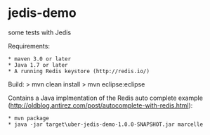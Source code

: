 jedis-demo
==========

some tests with Jedis

Requirements:

	* maven 3.0 or later
	* Java 1.7 or later
	* A running Redis keystore (http://redis.io/)
	
Build:
	> mvn clean install
	> mvn eclipse:eclipse

	
Contains a Java implmentation of the Redis auto complete example (http://oldblog.antirez.com/post/autocomplete-with-redis.html):	

	* mvn package
	* java -jar target\uber-jedis-demo-1.0.0-SNAPSHOT.jar marcelle